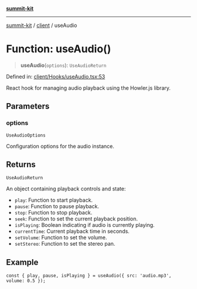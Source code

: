 [**summit-kit**](../../README.md)

***

[summit-kit](../../modules.md) / [client](../README.md) / useAudio

# Function: useAudio()

> **useAudio**(`options`): `UseAudioReturn`

Defined in: [client/Hooks/useAudio.tsx:53](https://github.com/andrewgremlich/summit-kit/blob/aa2be78d740324e5b3ff93911408340830848b2a/src/react/client/Hooks/useAudio.tsx#L53)

React hook for managing audio playback using the Howler.js library.

## Parameters

### options

`UseAudioOptions`

Configuration options for the audio instance.

## Returns

`UseAudioReturn`

An object containing playback controls and state:
- `play`: Function to start playback.
- `pause`: Function to pause playback.
- `stop`: Function to stop playback.
- `seek`: Function to set the current playback position.
- `isPlaying`: Boolean indicating if audio is currently playing.
- `currentTime`: Current playback time in seconds.
- `setVolume`: Function to set the volume.
- `setStereo`: Function to set the stereo pan.

## Example

```tsx
const { play, pause, isPlaying } = useAudio({ src: 'audio.mp3', volume: 0.5 });
```
